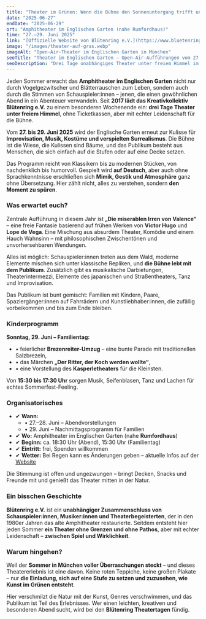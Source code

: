 ```yaml
---
title: "Theater im Grünen: Wenn die Bühne den Sonnenuntergang trifft und die Bäume zu Kulissen werden"
date: "2025-06-27"
endDate: "2025-06-29"
ort: "Amphitheater im Englischen Garten (nahe Rumfordhaus)"
time: "27.–29. Juni 2025"
link: "[Offizielle Website von Blütenring e.V.](https://www.bluetenring-ev.de/aktuelles.html)"
image: "/images/theater-auf-gras.webp"
imageAlt: "Open-Air-Theater im Englischen Garten in München"
seoTitle: "Theater im Englischen Garten – Open-Air-Aufführungen vom 27. bis 29. Juni"
seoDescription: "Drei Tage unabhängiges Theater unter freiem Himmel im Englischen Garten: Aufführungen, Musik, Picknick und Sommeratmosphäre. Eintritt frei."
---
```


Jeden Sommer erwacht das **Amphitheater im Englischen Garten** nicht nur durch Vogelgezwitscher und Blätterrauschen zum Leben, sondern auch durch die Stimmen von Schauspieler:innen – jenen, die einen gewöhnlichen Abend in ein Abenteuer verwandeln. Seit **2017 lädt das Kreativkollektiv Blütenring e.V.** zu einem besonderen Wochenende ein: **drei Tage Theater unter freiem Himmel**, ohne Ticketkassen, aber mit echter Leidenschaft für die Bühne.

Vom **27. bis 29. Juni 2025** wird der Englische Garten erneut zur Kulisse für **Improvisation, Musik, Kostüme und verspielten Surrealismus**. Die Bühne ist die Wiese, die Kulissen sind Bäume, und das Publikum besteht aus Menschen, die sich einfach auf die Stufen oder auf eine Decke setzen.

Das Programm reicht von Klassikern bis zu modernen Stücken, von nachdenklich bis humorvoll. Gespielt wird **auf Deutsch**, aber auch ohne Sprachkenntnisse erschließen sich **Mimik, Gestik und Atmosphäre** ganz ohne Übersetzung. Hier zählt nicht, alles zu verstehen, sondern **den Moment zu spüren**.

### Was erwartet euch?

Zentrale Aufführung in diesem Jahr ist **„Die miserablen Irren von Valence“** – eine freie Fantasie basierend auf frühen Werken von **Victor Hugo** und **Lope de Vega**. Eine Mischung aus absurdem Theater, Komödie und einem Hauch Wahnsinn – mit philosophischen Zwischentönen und unvorhersehbaren Wendungen.

Alles ist möglich: Schauspieler:innen treten aus dem Wald, moderne Elemente mischen sich unter klassische Repliken, und **die Bühne lebt mit dem Publikum**. Zusätzlich gibt es musikalische Darbietungen, Theaterintermezzi, Elemente des japanischen und Straßentheaters, Tanz und Improvisation.

Das Publikum ist bunt gemischt: Familien mit Kindern, Paare, Spaziergänger:innen auf Fahrrädern und Kunstliebhaber:innen, die zufällig vorbeikommen und bis zum Ende bleiben.

### Kinderprogramm

**Sonntag, 29. Juni – Familientag:**  

- • feierlicher **Brezenreiter-Umzug** – eine bunte Parade mit traditionellen Salzbrezeln,  
- • das Märchen **„Der Ritter, der Koch werden wollte“**,  
- • eine Vorstellung des **Kasperletheaters** für die Kleinsten.  

Von **15:30 bis 17:30 Uhr** sorgen Musik, Seifenblasen, Tanz und Lachen für echtes Sommerfest-Feeling.

### Organisatorisches

- ✔ **Wann:**  
  - • 27.–28. Juni – Abendvorstellungen  
  - • 29. Juni – Nachmittagsprogramm für Familien  
- ✔ **Wo:** Amphitheater im Englischen Garten (nahe **Rumfordhaus**)  
- ✔ **Beginn:** ca. 18:30 Uhr (Abend), 15:30 Uhr (Familientag)  
- ✔ **Eintritt:** frei, Spenden willkommen  
- ✔ **Wetter:** Bei Regen kann es Änderungen geben – aktuelle Infos auf der [Website](https://www.bluetenring-ev.de/aktuelles.html)  

Die Stimmung ist offen und ungezwungen – bringt Decken, Snacks und Freunde mit und genießt das Theater mitten in der Natur.

### Ein bisschen Geschichte

**Blütenring e.V.** ist ein **unabhängiger Zusammenschluss von Schauspieler:innen, Musiker:innen und Theaterbegeisterten**, der in den 1980er Jahren das alte Amphitheater restaurierte. Seitdem entsteht hier jeden Sommer **ein Theater ohne Grenzen und ohne Pathos**, aber mit echter Leidenschaft – **zwischen Spiel und Wirklichkeit**.

### Warum hingehen?

Weil der **Sommer in München voller Überraschungen steckt** – und dieses Theatererlebnis ist eine davon. Keine roten Teppiche, keine großen Plakate – nur **die Einladung, sich auf eine Stufe zu setzen und zuzusehen, wie Kunst im Grünen entsteht**.

Hier verschmilzt die Natur mit der Kunst, Genres verschwimmen, und das Publikum ist Teil des Erlebnisses. Wer einen leichten, kreativen und besonderen Abend sucht, wird bei den **Blütenring Theatertagen** fündig.
